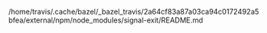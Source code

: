 /home/travis/.cache/bazel/_bazel_travis/2a64cf83a87a03ca94c0172492a5bfea/external/npm/node_modules/signal-exit/README.md